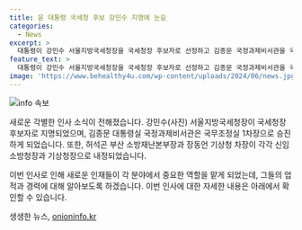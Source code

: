```yaml
---
title: 윤 대통령 국세청 후보 강민수 지명에 눈길
categories:
  - News
excerpt: >
  대통령이 강민수 서울지방국세청장을 국세청장 후보자로 선정하고 김종문 국정과제비서관을 국무조정실 1차장으로 발령했다. 소방청장과 기상청장에도 허석곤과 장동언을 내정했고, 이번 조직 개편은 다음 달까지 이어질 예정이다. 풍부한 경험을 갖춘 후보자들이 국민 안전과 국세청 업무 등을 성공적으로 이끌 것으로 기대된다.
feature_text: >
  대통령이 강민수 서울지방국세청장을 국세청장 후보자로 선정하고 김종문 국정과제비서관을 국무조정실 1차장으로 발령했다. 소방청장과 기상청장에도 허석곤과 장동언을 내정했고, 이번 조직 개편은 다음 달까지 이어질 예정이다. 풍부한 경험을 갖춘 후보자들이 국민 안전과 국세청 업무 등을 성공적으로 이끌 것으로 기대된다.
image: 'https://www.behealthy4u.com/wp-content/uploads/2024/06/news.jpg'
---
```


<p><img src="https://www.behealthy4u.com/wp-content/uploads/2024/06/news.jpg" alt="info 속보" /></p>

<p>새로운 각별한 인사 소식이 전해졌습니다. 강민수(사진) 서울지방국세청장이 국세청장 후보자로 지명되었으며, 김종문 대통령실 국정과제비서관은 국무조정실 1차장으로 승진하게 되었습니다. 또한, 허석곤 부산 소방재난본부장과 장동언 기상청 차장이 각각 신임 소방청장과 기상청장으로 내정되었습니다.</p>

<p>이번 인사로 인해 새로운 인재들이 각 분야에서 중요한 역할을 맡게 되었는데, 그들의 업적과 경력에 대해 알아보도록 하겠습니다. 이번 인사에 대한 자세한 내용은 아래에서 확인할 수 있습니다.</p>
생생한 뉴스, <a href="https://onioninfo.kr" rel="dofollow">onioninfo.kr</a>


